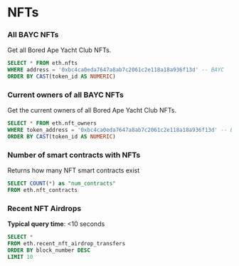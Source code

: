 # NFTs

### All BAYC NFTs

Get all Bored Ape Yacht Club NFTs.

```sql
SELECT * FROM eth.nfts
WHERE address = '0xbc4ca0eda7647a8ab7c2061c2e118a18a936f13d' -- BAYC
ORDER BY CAST(token_id AS NUMERIC)
```

### Current owners of all BAYC NFTs

Get the current owners of all Bored Ape Yacht Club NFTs.

```sql
SELECT * FROM eth.nft_owners
WHERE token_address = '0xbc4ca0eda7647a8ab7c2061c2e118a18a936f13d' -- BAYC
ORDER BY CAST(token_id AS NUMERIC)
```

### Number of smart contracts with NFTs

Returns how many NFT smart contracts exist

```sql
SELECT COUNT(*) as "num_contracts"
FROM eth.nft_contracts
```

### Recent NFT Airdrops

**Typical query time**: <10 seconds

```sql
SELECT * 
FROM eth.recent_nft_airdrop_transfers 
ORDER BY block_number DESC
LIMIT 10
```
